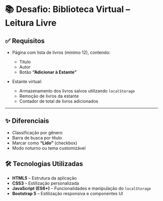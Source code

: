 # 📚 Desafio: Biblioteca Virtual – Leitura Livre

## ✅ Requisitos

- Página com lista de livros (mínimo 12), contendo:
  - Título
  - Autor
  - Botão **“Adicionar à Estante”**

- Estante virtual:
  - Armazenamento dos livros salvos utilizando `localStorage`
  - Remoção de livros da estante
  - Contador de total de livros adicionados

---

## ✨ Diferenciais

- Classificação por gênero
- Barra de busca por título
- Marcar como **“Lido”** (checkbox)
- Modo noturno ou tema customizável

## 🛠️ Tecnologias Utilizadas

- **HTML5** – Estrutura da aplicação
- **CSS3** – Estilização personalizada
- **JavaScript (ES6+)** – Funcionalidades e manipulação do `localStorage`
- **Bootstrap 5** – Estilização responsiva e componentes UI

